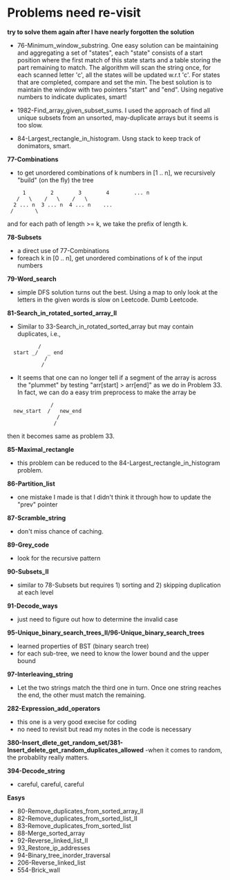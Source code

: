 # Problems need re-visit

**try to solve them again after I have nearly forgotten the solution**

- 76-Minimum_window_substring.  One easy solution can be maintaining
  and aggregating a set of "states", each "state" consists of a start
  position where the first match of this state starts and a table
  storing the part remaining to match.  The algorithm will scan the
  string once, for each scanned letter 'c', all the states will be
  updated w.r.t 'c'.  For states that are completed, compare and set
  the min.  The best solution is to maintain the window with two
  pointers "start" and "end". Using negative numbers to indicate
  duplicates, smart!

- 1982-Find_array_given_subset_sums.  I used the approach of find all
  unique subsets from an unsorted, may-duplicate arrays but it seems
  is too slow.

- 84-Largest_rectangle_in_histogram.  Usng stack to keep track of
  donimators, smart.
  

**77-Combinations**
- to get unordered combinations of k numbers in [1 .. n], we recursively "build" (on the fly) the tree
```
     1        2        3        4        ... n
   /   \    /   \    /   \
  2 ... n  3 ... n  4 ... n    ...
 /       \ 
```
and for each path of length >= k, we take the prefix of length k.


**78-Subsets**
- a direct use of 77-Combinations
- foreach k in [0 .. n], get unordered combinations of k of the input numbers

**79-Word_search**
- simple DFS solution turns out the best. Using a map to only look at the letters in the given words is slow on Leetcode. Dumb Leetcode.

**81-Search_in_rotated_sorted_array_II**
- Similar to 33-Search_in_rotated_sorted_array but may contain duplicates, i.e.,
```
          /
  start _/   _ end
            /
           /
```
- It seems that one can no longer tell if a segment of the  array is across the "plummet" by testing "arr[start] > arr[end]" as we do in Problem 33.  In fact, we can do a easy trim preprocess to make the array be
```
              /
  new_start  /   new_end
                /
               /	       
```
then it becomes same as problem 33.

**85-Maximal_rectangle**
- this problem can be reduced to the 84-Largest_rectangle_in_histogram problem.

**86-Partition_list**
- one mistake I made is that I didn't think it through how to update the "prev" pointer

**87-Scramble_string**
- don't miss chance of caching.

**89-Grey_code**
- look for the recursive pattern

**90-Subsets_II**
- similar to 78-Subsets but requires 1) sorting and 2) skipping duplication at each level

**91-Decode_ways**
- just need to figure out how to determine the invalid case

**95-Unique_binary_search_trees_II/96-Unique_binary_search_trees**
- learned properties of BST (binary search tree)
- for each sub-tree, we need to know the lower bound and the upper bound

**97-Interleaving_string**
- Let the two strings match the third one in turn.  Once one string reaches the end, the other must match the remaining.

**282-Expression_add_operators**
- this one is a very good execise for coding
- no need to revisit but read my notes in the code is necessary

**380-Insert_dlete_get_random_set/381-Insert_delete_get_random_duplicates_allowed**
-when it comes to random, the probablity really matters.

**394-Decode_string**
- careful, careful, careful



**Easys**
- 80-Remove_duplicates_from_sorted_array_II
- 82-Remove_duplicates_from_sorted_list_II
- 83-Remove_duplicates_from_sorted_list
- 88-Merge_sorted_array
- 92-Reverse_linked_list_II
- 93_Restore_ip_addresses
- 94-Binary_tree_inorder_traversal
- 206-Reverse_linked_list
- 554-Brick_wall